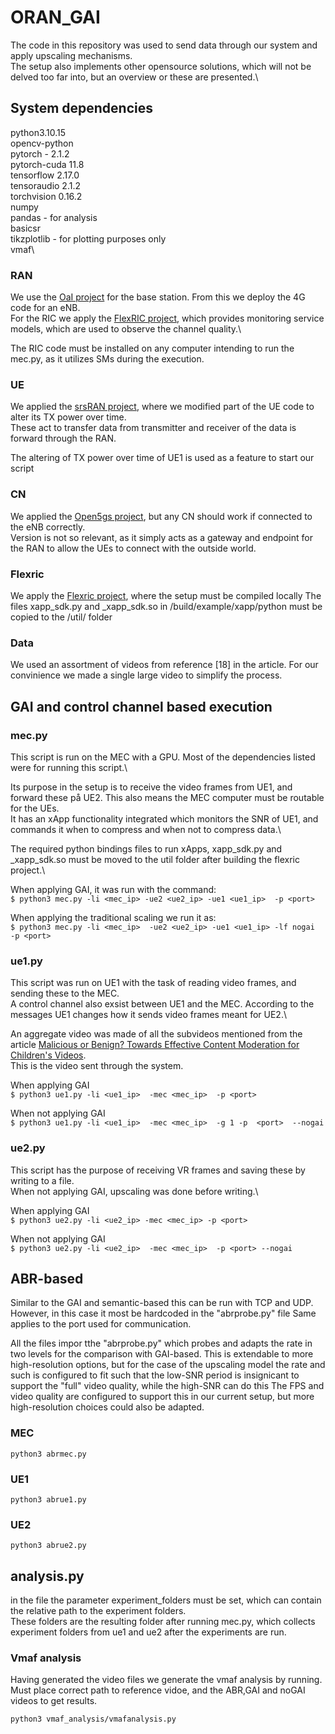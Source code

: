 # ORAN_GAI
The code in this repository was used to send data through our system and apply upscaling mechanisms.\
The setup also implements other opensource solutions, which will not be delved too far into, but an overview or these are presented.\

## System dependencies
python3.10.15\
opencv-python\
pytorch - 2.1.2\
pytorch-cuda 11.8\
tensorflow 2.17.0\
tensoraudio 2.1.2\
torchvision 0.16.2\
numpy\
pandas - for analysis\
basicsr\
tikzplotlib - for plotting purposes only\
vmaf\



### RAN
We use the [OaI project](https://gitlab.eurecom.fr/oai/openairinterface5g) for the base station. From this we deploy the 4G code for an eNB. \
For the RIC we apply the [FlexRIC project](https://gitlab.eurecom.fr/mosaic5g/flexric), which provides monitoring service models, which are used to observe the channel quality.\

The RIC code must be installed on any computer intending to run the mec.py, as it utilizes SMs during the execution.

### UE
We applied the [srsRAN project](https://github.com/srsran), where we modified part of the UE code to alter its TX power over time.\
These act to transfer data from transmitter and receiver of the data is forward through the RAN.

The altering of TX power over time of UE1 is used as a feature to start our script 

### CN
We applied the [Open5gs project](https://github.com/open5gs), but any CN should work if connected to the eNB correctly.\
Version is not so relevant, as it simply acts as a gateway and endpoint for the RAN to allow the UEs to connect with the outside world.


### Flexric
We apply the [Flexric project](https://gitlab.eurecom.fr/mosaic5g/flexric), where the setup must be compiled locally
The files xapp_sdk.py and _xapp_sdk.so in /build/example/xapp/python must be copied to the /util/ folder

### Data
We used an assortment of videos from reference [18] in the article. For our convinience we made a single large video to simplify the process.


## GAI and control channel based execution

### mec.py
This script is run on the MEC with a GPU. Most of the dependencies listed were for running this script.\

Its purpose in the setup is to receive the video frames from UE1, and forward these på UE2. This also means the MEC computer must be routable for the UEs.\
It has an xApp functionality integrated which monitors the SNR of UE1, and commands it when to compress and when not to compress data.\

The required python bindings files to run xApps, xapp_sdk.py and _xapp_sdk.so must be moved to the util folder after building the flexric project.\

When applying GAI, it was run with the command:\
`$ python3 mec.py -li <mec_ip> -ue2 <ue2_ip> -ue1 <ue1_ip>  -p <port>`
 

When applying the traditional scaling we run it as:\
`$ python3 mec.py -li <mec_ip>  -ue2 <ue2_ip> -ue1 <ue1_ip> -lf nogai  -p <port>`


### ue1.py

This script was run on UE1 with the task of reading video frames, and sending these to the MEC.\
A control channel also exsist between UE1 and the MEC. According to the messages UE1 changes how it sends video frames meant for UE2.\

An aggregate video was made of all the subvideos mentioned from the article [Malicious or Benign? Towards Effective Content Moderation for Children's Videos](https://arxiv.org/abs/2305.15551).\
This is the video sent through the system.


When applying GAI\
`$ python3 ue1.py -li <ue1_ip>  -mec <mec_ip>  -p <port>`

When not applying GAI\
`$ python3 ue1.py -li <ue1_ip>  -mec <mec_ip>  -g 1 -p  <port>  --nogai`



### ue2.py
This script has the purpose of receiving VR frames and saving these by writing to a file.\
When not applying GAI, upscaling was done before writing.\

When applying GAI\
`$ python3 ue2.py -li <ue2_ip> -mec <mec_ip> -p <port>`


When not applying GAI\
`$ python3 ue2.py -li <ue2_ip>  -mec <mec_ip>  -p <port> --nogai`

## ABR-based

Similar to the GAI and semantic-based this can be run with TCP and UDP. However, in this case it most be hardcoded in the "abrprobe.py" file
Same applies to the port used for communication.

All the files impor tthe "abrprobe.py" which probes and adapts the rate in two levels for the comparison with GAI-based.
This is extendable to more high-resolution options, but for the case of the upscaling model the rate and such is configured to fit such that the low-SNR period is insignicant to support the "full" video quality, while the high-SNR can do this
The FPS and video quality are configured to support this in our current setup, but more high-resolution choices could also be adapted.

### MEC

`python3 abrmec.py`

### UE1

`python3 abrue1.py`

### UE2

`python3 abrue2.py`

## analysis.py

in the file the parameter experiment_folders must be set, which can contain the relative path to the experiment folders.\
These folders are the resulting folder after running mec.py, which collects experiment folders from ue1 and ue2 after the experiments are run.

### Vmaf analysis

Having generated the video files we generate the vmaf analysis by running.
Must place correct path to reference vidoe, and the ABR,GAI and noGAI videos to get results.

`python3 vmaf_analysis/vmafanalysis.py`